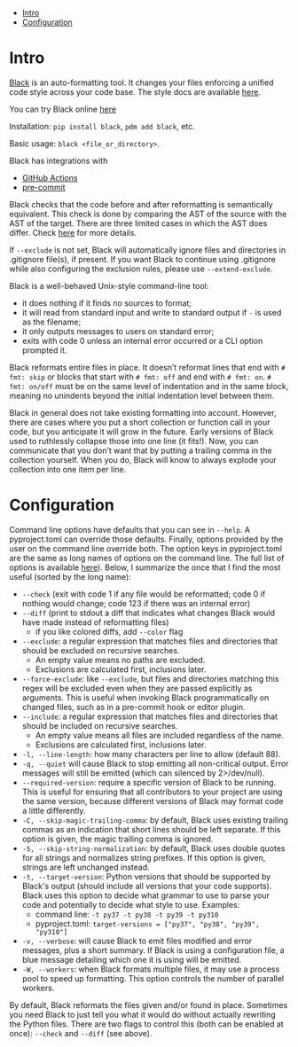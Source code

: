 * [Intro](#intro)
* [Configuration](#configuration)



<a id="intro"></a>
# Intro

[Black](https://black.readthedocs.io/en/stable/index.html) is an auto-formatting tool. It changes your files enforcing 
a unified code style across your code base. The style docs are available [here](https://black.readthedocs.io/en/stable/the_black_code_style/current_style.html).

You can try Black online [here](https://black.vercel.app/?version=stable&state=_Td6WFoAAATm1rRGAgAhARYAAAB0L-Wj4ARsAnNdAD2IimZxl1N_WlkPinBFoXIfdFTaTVkGVeHShArYj9yPlDvwBA7LhGo8BvRQqDilPtgsfdKl-ha7EFp0Ma6lY_06IceKiVsJ3BpoICJM9wU1VJLD7l3qd5xTmo78LqThf9uibGWcWCD16LBOn0JK8rhhx_Gf2ClySDJtvm7zQJ1Z-Ipmv9D7I_zhjztfi2UTVsJp7917XToHBm2EoNZqyE8homtGskFIiif5EZthHQvvOj8S2gJx8_t_UpWp1ScpIsD_Xq83LX-B956I_EBIeNoGwZZPFC5zAIoMeiaC1jU-sdOHVucLJM_x-jkzMvK8Utdfvp9MMvKyTfb_BZoe0-FAc2ZVlXEpwYgJVAGdCXv3lQT4bpTXyBwDrDVrUeJDivSSwOvT8tlnuMrXoD1Sk2NZB5SHyNmZsfyAEqLALbUnhkX8hbt5U2yNQRDf1LQhuUIOii6k6H9wnDNRnBiQHUfzKfW1CLiThnuVFjlCxQhJ60u67n3EK38XxHkQdOocJXpBNO51E4-f9z2hj0EDTu_ScuqOiC9cI8qJ4grSZIOnnQLv9WPvmCzx5zib3JacesIxMVvZNQiljq_gL7udm1yeXQjENOrBWbfBEkv1P4izWeAysoJgZUhtZFwKFdoCGt2TXe3xQ-wVZFS5KoMPhGFDZGPKzpK15caQOnWobOHLKaL8eFA-qI44qZrMQ7sSLn04bYeenNR2Vxz7hvK0lJhkgKrpVfUnZrtF-e-ubeeUCThWus4jZbKlFBe2Kroz90Elij_UZBMFCcFo0CfIx5mGlrINrTJLhERszRMMDd39XsBDzpZIYV4TcG7HoMS_IF8aMAAAxI-5uTWXbUQAAY8F7QgAAP01Vc6xxGf7AgAAAAAEWVo=)

Installation: `pip install black`, `pdm add black`, etc.

Basic usage: `black <file_or_directory>`.

Black has integrations with
* [GitHub Actions](https://black.readthedocs.io/en/stable/integrations/github_actions.html)
* [pre-commit](https://black.readthedocs.io/en/stable/integrations/source_version_control.html#version-control-integration)

Black checks that the code before and after reformatting is semantically equivalent. This check is done by comparing
the AST of the source with the AST of the target. There are three limited cases in which the AST does differ.
Check [here](https://black.readthedocs.io/en/stable/the_black_code_style/current_style.html#ast-before-and-after-formatting)
for more details.

If `--exclude` is not set, Black will automatically ignore files and directories in .gitignore file(s), if present.
If you want Black to continue using .gitignore while also configuring the exclusion rules, please use `--extend-exclude`.

Black is a well-behaved Unix-style command-line tool:
* it does nothing if it finds no sources to format;
* it will read from standard input and write to standard output if `-` is used as the filename;
* it only outputs messages to users on standard error;
* exits with code 0 unless an internal error occurred or a CLI option prompted it.

Black reformats entire files in place. It doesn’t reformat lines that end with `# fmt: skip` or blocks that start with 
`# fmt: off` and end with `# fmt: on`. `# fmt: on/off` must be on the same level of indentation and in the same block, 
meaning no unindents beyond the initial indentation level between them.

Black in general does not take existing formatting into account. However, there are cases where you put a short 
collection or function call in your code, but you anticipate it will grow in the future. Early versions of Black used to 
ruthlessly collapse those into one line (it fits!). Now, you can communicate that you don’t want that by putting a trailing 
comma in the collection yourself. When you do, Black will know to always explode your collection into one item per line.



<a id="configuration"></a>
# Configuration

Command line options have defaults that you can see in `--help`. A pyproject.toml can override those defaults. 
Finally, options provided by the user on the command line override both. The option keys in pyproject.toml are the same 
as long names of options on the command line. The full list of options is available
[here](https://black.readthedocs.io/en/stable/usage_and_configuration/the_basics.html#command-line-options)). Below,
I summarize the once that I find the most useful (sorted by the long name):
* `--check` (exit with code 1 if any file would be reformatted; code 0 if nothing would change;
code 123 if there was an internal error)
* `--diff` (print to stdout a diff that indicates what changes Black would have made instead of reformatting files)
  * if you like colored diffs, add `--color` flag
* `--exclude`: a regular expression that matches files and directories that should be excluded on recursive searches.
  * An empty value means no paths are excluded.
  * Exclusions are calculated first, inclusions later.
* `--force-exclude`: like `--exclude`, but files and directories matching this regex will be excluded even when they are 
passed explicitly as arguments. This is useful when invoking Black programmatically on changed files, such as in a 
pre-commit hook or editor plugin.
* `--include`: a regular expression that matches files and directories that should be included on recursive searches.
  * An empty value means all files are included regardless of the name.
  * Exclusions are calculated first, inclusions later.
* `-l, --line-length`: how many characters per line to allow (default 88).
* `-q, --quiet` will cause Black to stop emitting all non-critical output. Error messages will still be emitted 
(which can silenced by 2>/dev/null).
* `--required-version`: require a specific version of Black to be running. This is useful for ensuring that all contributors
to your project are using the same version, because different versions of Black may format code a little differently.
* `-C, --skip-magic-trailing-comma`: by default, Black uses existing trailing commas as an indication that short lines 
should be left separate. If this option is given, the magic trailing comma is ignored.
* `-S, --skip-string-normalization`: by default, Black uses double quotes for all strings and normalizes string prefixes. 
If this option is given, strings are left unchanged instead.
* `-t, --target-version`: Python versions that should be supported by Black's output (should include all versions that
your code supports). Black uses this option to decide what grammar to use to parse your code and potentially to decide
what style to use. Examples:
  * command line: `-t py37 -t py38 -t py39 -t py310`
  * pyproject.toml: `target-versions = ["py37", "py38", "py39", "py310"]`
* `-v, --verbose`: will cause Black to emit files modified and error messages, plus a short summary.  If Black is using 
a configuration file, a blue message detailing which one it is using will be emitted.
* `-W, --workers`: when Black formats multiple files, it may use a process pool to speed up formatting. This option 
controls the number of parallel workers.

By default, Black reformats the files given and/or found in place. Sometimes you need Black to just tell you what it 
would do without actually rewriting the Python files. There are two flags to control this (both can be enabled at once):
`--check` and `--diff` (see above).
